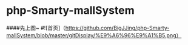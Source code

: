 # php-Smarty-mallSystem
####先上图~
#![首页]（https://github.com/BigJJing/php-Smarty-mallSystem/blob/master/gitDisplay/%E9%A6%96%E9%A1%B5.png）

